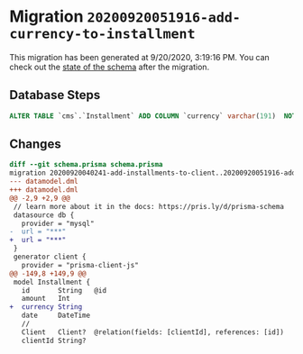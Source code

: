 # Migration `20200920051916-add-currency-to-installment`

This migration has been generated at 9/20/2020, 3:19:16 PM.
You can check out the [state of the schema](./schema.prisma) after the migration.

## Database Steps

```sql
ALTER TABLE `cms`.`Installment` ADD COLUMN `currency` varchar(191)  NOT NULL 
```

## Changes

```diff
diff --git schema.prisma schema.prisma
migration 20200920040241-add-installments-to-client..20200920051916-add-currency-to-installment
--- datamodel.dml
+++ datamodel.dml
@@ -2,9 +2,9 @@
 // learn more about it in the docs: https://pris.ly/d/prisma-schema
 datasource db {
   provider = "mysql"
-  url = "***"
+  url = "***"
 }
 generator client {
   provider = "prisma-client-js"
@@ -149,8 +149,9 @@
 model Installment {
   id       String   @id
   amount   Int
+  currency String
   date     DateTime
   //
   Client   Client?  @relation(fields: [clientId], references: [id])
   clientId String?
```


